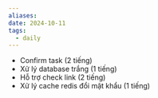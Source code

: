 ```yaml
---
aliases: 
date: 2024-10-11
tags:
  - daily
---
```

- Confirm task (2 tiếng)
- Xử lý database trắng (1 tiếng)
- Hỗ trợ check link (2 tiếng)
- Xử lý cache redis đổi mật khẩu (1 tiếng)

